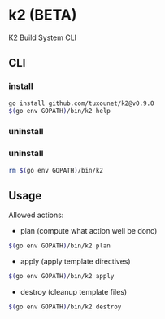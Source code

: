 # k2 (BETA)

K2 Build System CLI

## CLI 

### install

```bash
go install github.com/tuxounet/k2@v0.9.0
$(go env GOPATH)/bin/k2 help
```

### uninstall 

### uninstall

```bash
rm $(go env GOPATH)/bin/k2
```



## Usage

Allowed actions:

- plan (compute what action well be donc)

```bash
$(go env GOPATH)/bin/k2 plan
```

- apply (apply template directives)

```bash
$(go env GOPATH)/bin/k2 apply
```

- destroy (cleanup template files)

```bash
$(go env GOPATH)/bin/k2 destroy
```
